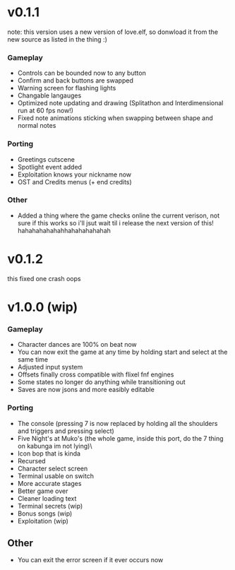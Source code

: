 # v0.1.1
note: this version uses a new version of love.elf, so donwload it from the new source as listed in the thing :)
### Gameplay
- Controls can be bounded now to any button
- Confirm and back buttons are swapped
- Warning screen for flashing lights
- Changable langauges
- Optimized note updating and drawing (Splitathon and Interdimensional run at 60 fps now!)
- Fixed note animations sticking when swapping between shape and normal notes
### Porting
- Greetings cutscene
- Spotlight event added
- Exploitation knows your nickname now
- OST and Credits menus (+ end credits)
### Other
- Added a thing where the game checks online the current verison, not sure if this works so i'll jsut wait til i release the next version of this! hahahahahahahhahahahahahah

# v0.1.2
this fixed one crash oops

# v1.0.0 (wip)
### Gameplay
- Character dances are 100% on beat now
- You can now exit the game at any time by holding start and select at the same time
- Adjusted input system
- Offsets finally cross compatible with flixel fnf engines
- Some states no longer do anything while transitioning out
- Saves are now jsons and more easibly editable
### Porting
- The console (pressing 7 is now replaced by holding all the shoulders and triggers and pressing select)
- Five Night's at Muko's (the whole game, inside this port, do the 7 thing on kabunga im not lying)\
- Icon bop that is kinda
- Recursed
- Character select screen
- Terminal usable on switch
- More accurate stages
- Better game over
- Cleaner loading text
- Terminal secrets (wip)
- Bonus songs (wip)
- Exploitation (wip)
## Other
- You can exit the error screen if it ever occurs now
